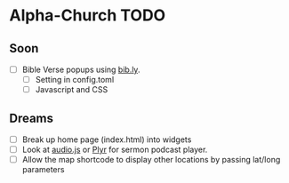 # Alpha-Church TODO
## Soon
- [ ] Bible Verse popups using [bib.ly](http://bib.ly).
  - [ ] Setting in config.toml
  - [ ] Javascript and CSS

## Dreams
- [ ] Break up home page (index.html) into widgets
- [ ] Look at [audio.js](https://kolber.github.io/audiojs/) or [Plyr](https://plyr.io/) for sermon podcast player.
- [ ] Allow the map shortcode to display other locations by passing lat/long parameters
